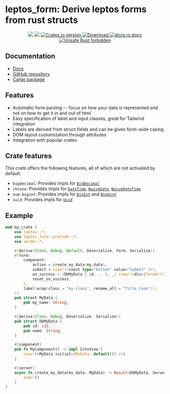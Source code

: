 # leptos_form: Derive leptos forms from rust structs

<div align="center">
<!-- CI -->
<img src="https://github.com/tlowerison/leptos_form/CI/badge.svg" />
<!-- codecov -->
<img src="https://codecov.io/gh/tlowerison/leptos_form/branch/main/graph/badge.svg" />
<!-- Crates version -->
<a href="https://crates.io/crates/leptos_form">
<img src="https://img.shields.io/crates/v/leptos_form.svg?style=flat-square"
alt="Crates.io version" />
</a>
<!-- Downloads -->
<a href="https://crates.io/crates/leptos_form">
<img src="https://img.shields.io/crates/d/leptos_form.svg?style=flat-square"
alt="Download" />
</a>
<!-- docs.rs docs -->
<a href="https://docs.rs/leptos_form">
<img src="https://img.shields.io/badge/docs-latest-blue.svg?style=flat-square"
alt="docs.rs docs" />
</a>
<a href="https://github.com/rust-secure-code/safety-dance/">
<img src="https://img.shields.io/badge/unsafe-forbidden-success.svg?style=flat-square"
alt="Unsafe Rust forbidden" />
</a>
</div>

## Documentation

* [Docs](https://docs.rs/leptos_form)
* [GitHub repository](https://github.com/tlowerison/leptos_form)
* [Cargo package](https://crates.io/crates/leptos_form)

## Features

* Automatic form parsing -- focus on how your data is represented and not on how to get it in and out of html
* Easy specification of label and input classes, great for Tailwind integration
* Labels are derived from struct fields and can be given form-wide casing
* DOM layout customization through attributes
* Integration with popular crates

## Crate features

This crate offers the following features, all of which are not activated by default:

- `bigdecimal`: Provides impls for [`BigDecimal`](https://docs.rs/bigdecimal/latest/bigdecimal/struct.BigDecimal.html)
- `chrono`: Provides impls for [`DateTime`](https://docs.rs/chrono/latest/chrono/struct.DateTime.html), [`NaiveDate`](https://docs.rs/chrono/latest/chrono/naive/struct.NaiveDate.html), [`NaiveDateTime`](https://docs.rs/chrono/latest/chrono/naive/struct.NaiveDateTime.html)
- `num-bigint`: Provides impls for [`BigInt`](https://docs.rs/num-bigint/latest/num_bigint/struct.BigInt.html) and [`BigUint`](https://docs.rs/num-bigint/latest/num_bigint/struct.BigUint.html)
- `uuid`: Provides impls for [`Uuid`](https://docs.rs/uuid/latest/uuid/struct.Uuid.html)

## Example

```rust
mod my_crate {
    use leptos::*;
    use leptos_form::prelude::*;
    use serde::*;

    #[derive(Clone, Debug, Default, Deserialize, Form, Serialize)]
    #[form(
        component(
            action = create_my_data(my_data),
            submit = view!(<input type="button" value="Submit" />),
            on_success = |DbMyData { id, .. }, _| view!(<div>{format!("Created {id}")}</div>),
            reset_on_success,
        ),
        label(wrap(class = "my-class", rename_all = "Title Case")),
    )]
    pub struct MyData {
        pub my_name: String,
    }

    #[derive(Clone, Debug, Deserialize, Serialize)]
    pub struct DbMyData {
        pub id: i32,
        pub name: String,
    }

    #[component]
    pub fn MyComponent() -> impl IntoView {
        view!(<MyData initial={MyData::default()} />)
    }

    #[server]
    async fn create_my_data(my_data: MyData) -> Result<DbMyData, ServerFnError> {
        todo!()
    }
}
```
